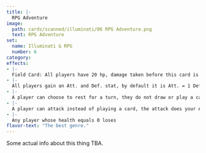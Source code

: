 ```yaml
---
title: |-
  RPG Adventure
image: 
  path: cards/scanned/illuminati/06 RPG Adventure.png
  text: RPG Adventure
set:
  name: Illuminati & RPG
  number: 6
category: 
effects: 
- |-
  Field Card: All players have 20 hp, damage taken before this card is played carries over.
- |-
  All players gain an Att. and Def. stat, by default it is Att. = 1 Def. = 0 but can be increased by cards
- |-
  A player can choose to rest for a turn, they do not draw or play a card, but they recover 3 health.
- |-
  A player can attack instead of playing a card, the attack does your Att - opp. Def damage. Your turn ends after the attack.
- |-
  Any player whose health equals 0 loses
flavor-text: "The best genre."
---
```

Some actual info about this thing TBA.
